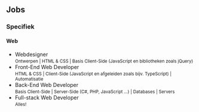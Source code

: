 Jobs
----

### Specifiek

#### Web

 - Webdesigner  
   <small>Ontwerpen | HTML & CSS | Basis Client-Side (JavaScript en bibliotheken zoals jQuery)</small>
 - Front-End Web Developer  
   <small>HTML & CSS | Client-Side (JavaScript en afgeleiden zoals bijv. TypeScript) | Automatisatie</small>
 - Back-End Web Developer  
   <small>Basis Client-Side | Server-Side (C#, PHP, JavaScript …) | Databases | Servers</small>
 - Full-stack Web Developer  
   <small>Alles!</small>